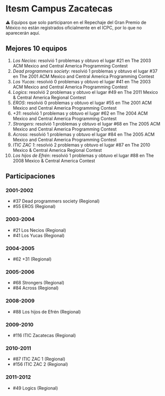 # Itesm Campus Zacatecas

:warning: Equipos que solo participaron en el Repechaje del Gran Premio de México no están registrados oficialmente en el ICPC, por lo que no aparecerán aquí.

## Mejores 10 equipos

1. _Los Necios_: resolvió 1 problemas y obtuvo el lugar #21 en The 2003 ACM Mexico and Central America Programming Contest
1. _Dead programmers society_: resolvió 1 problemas y obtuvo el lugar #37 en The 2001 ACM Mexico and Central America Programming Contest
1. _Los Yucas_: resolvió 0 problemas y obtuvo el lugar #41 en The 2003 ACM Mexico and Central America Programming Contest
1. _Logics_: resolvió 2 problemas y obtuvo el lugar #49 en The 2011 Mexico & Central America Regional Contest
1. _EROS_: resolvió 0 problemas y obtuvo el lugar #55 en The 2001 ACM Mexico and Central America Programming Contest
1. _+31_: resolvió 1 problemas y obtuvo el lugar #62 en The 2004 ACM Mexico and Central America Programming Contest
1. _Strongers_: resolvió 1 problemas y obtuvo el lugar #68 en The 2005 ACM Mexico and Central America Programming Contest
1. _Across_: resolvió 1 problemas y obtuvo el lugar #84 en The 2005 ACM Mexico and Central America Programming Contest
1. _ITIC ZAC 1_: resolvió 2 problemas y obtuvo el lugar #87 en The 2010 Mexico & Central America Regional Contest
1. _Los hijos de Efrén_: resolvió 1 problemas y obtuvo el lugar #88 en The 2008 Mexico & Central America Contest

## Participaciones

### 2001-2002

- #37 Dead programmers society (Regional)
- #55 EROS (Regional)

### 2003-2004

- #21 Los Necios (Regional)
- #41 Los Yucas (Regional)

### 2004-2005

- #62 +31 (Regional)

### 2005-2006

- #68 Strongers (Regional)
- #84 Across (Regional)

### 2008-2009

- #88 Los hijos de Efrén (Regional)

### 2009-2010

- #116 ITIC Zacatecas (Regional)

### 2010-2011

- #87 ITIC ZAC 1 (Regional)
- #156 ITIC ZAC 2 (Regional)

### 2011-2012

- #49 Logics (Regional)



